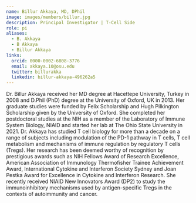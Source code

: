 ```yaml
---
name: Billur Akkaya, MD, DPhil
image: images/members/billur.jpg
description: Principal Investigator | T-Cell Side
role: pi
aliases:
  - B. Akkaya
  - B Akkaya
  - Billur Akkaya
links:
  orcid: 0000-0002-6808-3776
  email: akkaya.10@osu.edu
  twitter: billurakka
  linkedin: billur-akkaya-496262a5
---
```


Dr. Billur Akkaya received her MD degree at Hacettepe University, Turkey in 2008 and D.Phil (PhD) degree at the University of Oxford, UK in 2013. Her graduate studies were funded by Felix Scholarship and Hugh Pilkington Scholarship given by the University of Oxford. She completed her postdoctoral studies at the NIH as a member of the Laboratory of Immune System Biology, NIAID and started her lab at The Ohio State University in 2021. Dr. Akkaya has studied T cell biology for more than a decade on a range of subjects including modulation of the PD-1 pathway in T cells, T cell metabolism and mechanisms of immune regulation by regulatory T cells (Tregs). Her research has been deemed worthy of recognition by prestigious awards such as NIH Fellows Award of Research Excellence, American Association of Immunology Thermofisher Trainee Achievement Award, International Cytokine and Interferon Society Sydney and Joan Pestka Award for Excellence in Cytokine and Interferon Research. She recently received NIAID New Innovators Award (DP2) to study the immunoinhibitory mechanisms used by antigen-specific Tregs in the contexts of autoimmunity and cancer.
